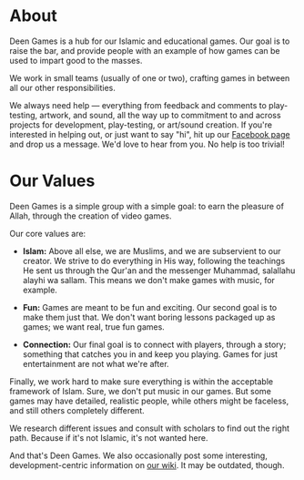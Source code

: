 # About

Deen Games is a hub for our Islamic and educational games. Our goal is to raise the bar, and provide people with an example of how games can be used to impart good to the masses.

We work in small teams (usually of one or two), crafting games in between all our other responsibilities.

We always need help — everything from feedback and comments to play-testing, artwork, and sound, all the way up to commitment to and across projects for development, play-testing, or art/sound creation. If you're interested in helping out, or just want to say "hi", hit up our [Facebook page](http://facebook.com/deengames) and drop us a message. We'd love to hear from you. No help is too trivial!

# Our Values

Deen Games is a simple group with a simple goal: to earn the pleasure of Allah, through the creation of video games.

Our core values are:

- **Islam:** Above all else, we are Muslims, and we are subservient to our creator. We strive to do everything in His way, following the teachings He sent us through the Qur'an and the messenger Muhammad, salallahu alayhi wa sallam. This means we don't make games with music, for example.

- **Fun:** Games are meant to be fun and exciting. Our second goal is to make them just that. We don't want boring lessons packaged up as games; we want real, true fun games.

- **Connection:** Our final goal is to connect with players, through a story; something that catches you in and keep you playing. Games for just entertainment are not what we're after.

Finally, we work hard to make sure everything is within the acceptable framework of Islam. Sure, we don't put music in our games. But some games may have detailed, realistic people, while others might be faceless, and still others completely different.

We research different issues and consult with scholars to find out the right path. Because if it's not Islamic, it's not wanted here.

And that's Deen Games. We also occasionally post some interesting, development-centric information on [our wiki](http://sites.google.com/site/deengames). It may be outdated, though.

